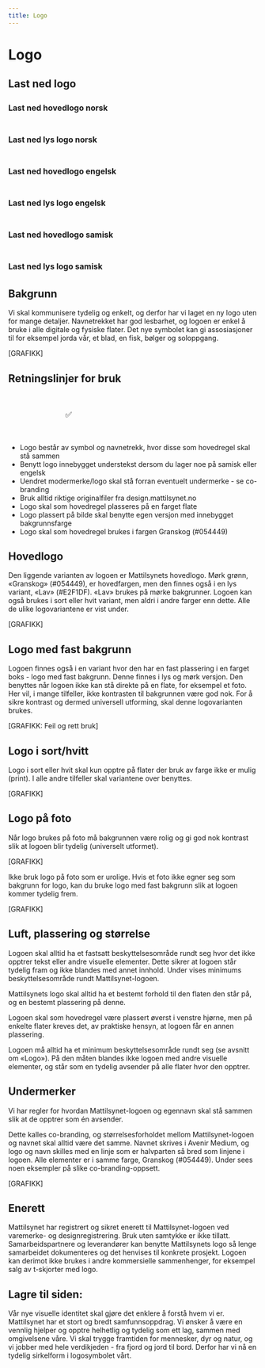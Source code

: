 ```yaml
---
title: Logo
---
```


# Logo

## Last ned logo

<script setup lang="ts">
import logoNorsk from '../public/logo/logo.svg?raw';
import logoEngelsk from '../public/logo/logo-engelsk.svg?raw';
import logoSamisk from '../public/logo/logo-samisk.svg?raw';

// Inspired by https://github.com/yoksel/url-encoder/
const encodeSVG = (data: string, color = '#054449') => {
  const [_, _x, _y, w, h] = data.match(/viewBox="(\d+)\s+(\d+)\s+(\d+)\s+(\d+)"/i);
  return `data:image/svg+xml,${data
    .replace(/width="[^"]+"/gi, `width="${w}"`) // Use viewBox for width
    .replace(/height="[^"]+"/gi, `height="${h}"`) // Use viewBox for height
    .replace(/currentColor/gi, color) // Use color. @default granskog
    .replace(/"/g, `'`)
    .replace(/>\s{1,}</g, `><`)
    .replace(/\s{2,}/g, ` `)
    .replace(/[\r\n%#()<>?[\\\]^`{|}]/g, encodeURIComponent)}`;
}
</script>
<style>
  .logos { display: grid; grid-template-columns: repeat(auto-fit, minmax(300px , 1fr)); gap: 2rem; font-size: 1rem }
  .logos h3 { margin-block: .5rem .25rem!important; font-size: inherit }
  .logos a { opacity: 1 }
  .logos :is(img, svg) { width: 100%; height: auto; padding: 2rem; border-radius: .5rem; background: var(--mt-gaasunge); color: #054449 }
  .logos > :nth-child(even) :is(svg,img) { background: var(--mt-granskog); color: #E2F1DF }
</style>
<div class="logos">
  <a :href="encodeSVG(logoNorsk)" download="mattilsynet-logo.svg">
    <span v-html="logoNorsk"></span>
    <h3>Last ned hovedlogo norsk</h3>
  </a>
  <a :href="encodeSVG(logoNorsk, '#E2F1DF')" download="mattilsynet-logo-lys.svg">
    <span v-html="logoNorsk"></span>
    <h3>Last ned lys logo norsk</h3>
  </a>
  <a :href="encodeSVG(logoEngelsk)" download="mattilsynet-logo-engelsk.svg">
    <span v-html="logoEngelsk"></span>
    <h3>Last ned hovedlogo engelsk</h3>
  </a>
  <a :href="encodeSVG(logoEngelsk, '#E2F1DF')" download="mattilsynet-logo-engelsk-lys.svg">
    <span v-html="logoEngelsk"></span>
    <h3>Last ned lys logo engelsk</h3>
  </a>
  <a :href="encodeSVG(logoSamisk)" download="mattilsynet-logo-samisk.svg">
    <span v-html="logoSamisk"></span>
    <h3>Last ned hovedlogo samisk</h3>
  </a>
  <a :href="encodeSVG(logoSamisk, '#E2F1DF')" download="mattilsynet-logo-samisk-lys.svg">
    <span v-html="logoSamisk"></span>
    <h3>Last ned lys logo samisk</h3>
  </a>
</div>

## Bakgrunn
Vi skal kommunisere tydelig og enkelt, og derfor har vi laget en ny logo uten for mange detaljer. Navnetrekket har god lesbarhet, og logoen er enkel å bruke i alle digitale og fysiske flater. Det nye symbolet kan gi assosiasjoner til for eksempel jorda vår, et blad, en fisk, bølger og soloppgang.

[GRAFIKK]

## Retningslinjer for bruk

<style>
  .dos {
    display: grid;
    font-size: 1rem;
    gap: 1rem;
    grid-template-columns: repeat(auto-fill, minmax(10rem, 1fr));
    justify-content: center;
    line-height: 1.4;
    list-style: none;
    padding: 0;
    text-align: center;
  }
  .dos > * {
    background: var(--mt-gaasunge);
    padding: 2rem;
    border-radius: var(--mt-radius-md)
  }
</style>
<div class="dos">
  <div>
    <div v-html="logoNorsk"></div>
    ✅
  </div>
</div>

- Logo består av symbol og navnetrekk, hvor disse som hovedregel skal stå sammen
- Benytt logo innebygget understekst dersom du lager noe på samisk eller engelsk
- Uendret modermerke/logo skal stå forran eventuelt undermerke - se co-branding
- Bruk alltid riktige originalfiler fra design.mattilsynet.no
- Logo skal som hovedregel plasseres på en farget flate
- Logo plassert på bilde skal benytte egen versjon med innebygget bakgrunnsfarge
- Logo skal som hovedregel brukes i fargen Granskog (#054449)

## Hovedlogo
Den liggende varianten av logoen er Mattilsynets hovedlogo. Mørk grønn, «Granskog» (#054449), er hovedfargen, men den finnes også i en lys variant, «Lav» (#E2F1DF). «Lav» brukes på mørke bakgrunner. Logoen kan også brukes i sort eller hvit variant, men aldri i andre farger enn dette. Alle de ulike logovariantene er vist under.

[GRAFIKK]

## Logo med fast bakgrunn
Logoen finnes også i en variant hvor den har en fast plassering i en farget boks - logo med fast bakgrunn. Denne finnes i lys og mørk versjon. Den benyttes når logoen ikke kan stå direkte på en flate, for eksempel et foto. Her vil, i mange tilfeller, ikke kontrasten til bakgrunnen være god nok. For å sikre kontrast og dermed universell utforming, skal denne logovarianten brukes.

[GRAFIKK: Feil og rett bruk]

## Logo i sort/hvitt
Logo i sort eller hvit skal kun opptre på flater der bruk av farge ikke er mulig (print). I alle andre tilfeller skal variantene over benyttes.

[GRAFIKK]

## Logo på foto
Når logo brukes på foto må bakgrunnen være rolig og gi god nok kontrast slik at logoen blir tydelig (universelt utformet).

[GRAFIKK]

Ikke bruk logo på foto som er urolige. Hvis et foto ikke egner seg som bakgrunn for logo, kan du bruke logo med fast bakgrunn slik at logoen kommer tydelig frem.

[GRAFIKK]

## Luft, plassering og størrelse
Logoen skal alltid ha et fastsatt beskyttelsesområde rundt seg hvor det ikke opptrer tekst eller andre visuelle elementer. Dette sikrer at logoen står tydelig fram og ikke blandes med annet innhold. Under vises minimums beskyttelsesområde rundt Mattilsynet-logoen. 

Mattilsynets logo skal alltid ha et bestemt forhold til den flaten den står på, og en bestemt plassering på denne.

Logoen skal som hovedregel være plassert øverst i venstre hjørne, men på enkelte flater kreves det, av praktiske hensyn, at logoen får en annen plassering.

Logoen må alltid ha et minimum beskyttelsesområde rundt seg (se avsnitt om «Logo»). På den måten blandes ikke logoen med andre visuelle elementer, og står som en tydelig avsender på alle flater hvor den opptrer.



## Undermerker

Vi har regler for hvordan Mattilsynet-logoen og egennavn skal stå sammen slik at de opptrer som én avsender.

Dette kalles co-branding, og størrelsesforholdet mellom Mattilsynet-logoen og navnet skal alltid være det samme. Navnet skrives i Avenir Medium, og logo og navn skilles med en linje som er halvparten så bred som linjene i logoen. Alle elementer er i samme farge, Granskog (#054449). Under sees noen eksempler på slike co-branding-oppsett.

[GRAFIKK]


## Enerett
Mattilsynet har registrert og sikret enerett til Mattilsynet-logoen ved varemerke- og designregistrering. Bruk uten samtykke er ikke tillatt. Samarbeidspartnere og leverandører kan benytte Mattilsynets logo så lenge samarbeidet dokumenteres og det henvises til konkrete prosjekt. Logoen kan derimot ikke brukes i andre kommersielle sammenhenger, for eksempel salg av t-skjorter med logo.


## Lagre til siden:

Vår nye visuelle identitet skal gjøre det enklere å forstå hvem vi er. Mattilsynet har et stort og bredt samfunnsoppdrag. Vi ønsker å være en vennlig hjelper og opptre helhetlig og tydelig som ett lag, sammen med omgivelsene våre. Vi skal trygge framtiden for mennesker, dyr og natur, og vi jobber med hele verdikjeden - fra fjord og jord til bord. Derfor har vi nå en tydelig sirkelform i logosymbolet vårt.